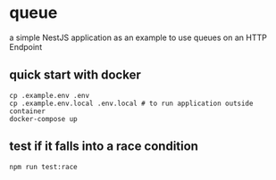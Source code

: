 # queue

a simple NestJS application as an example to use queues on an HTTP Endpoint

## quick start with docker

```shell
cp .example.env .env
cp .example.env.local .env.local # to run application outside container
docker-compose up
```

## test if it falls into a race condition

```shell
npm run test:race
```
